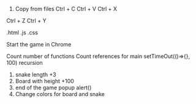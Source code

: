 1. Copy from files
Ctrl + C
Ctrl + V
Ctrl + X

Ctrl + Z
Ctrl + Y

.html
.js
.css

Start the game in Chrome

Count number of functions
Count references for main
setTimeOut(()=>{}, 100)
recursion


1. snake length +3
1. Board with height +100
1. end of the game popup alert()
1. Change colors for board and snake

